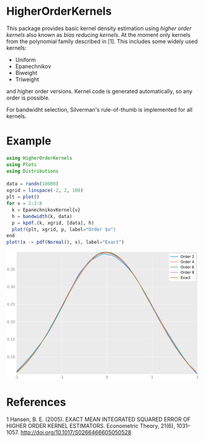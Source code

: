 # HigherOrderKernels

This package provides basic kernel density estimation using *higher order kernels* also known as *bias reducing kernels*.
At the moment only kernels from the polynomial family described in [1]. This includes some widely used kernels:

* Uniform
* Epanechnikov
* Biweight
* Triweight

and higher order versions. Kernel code is generated automatically, so any order is possible.

For bandwidht selection, Silverman's rule-of-thumb is implemented for all kernels.

# Example

```julia
using HigherOrderKernels
using Plots
using Distributions

data = randn(10000)
xgrid = linspace(-2, 2, 100)
plt = plot()
for ν = 2:2:8
  k = EpanechnikovKernel{ν}
  h = bandwidth(k, data)
  p = kpdf.(k, xgrid, [data], h)
  plot!(plt, xgrid, p, label="Order $ν")
end
plot!(x -> pdf(Normal(), x), label="Exact")
```

![](example.svg)

# References
1 Hansen, B. E. (2005). EXACT MEAN INTEGRATED SQUARED ERROR OF HIGHER ORDER KERNEL ESTIMATORS. Econometric Theory, 21(6), 1031–1057. http://doi.org/10.1017/S0266466605050528
